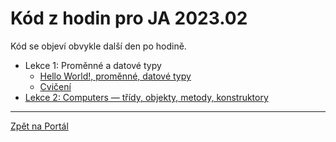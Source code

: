 # Kód z hodin pro JA 2023.02

Kód se objeví obvykle další den po hodině.

- Lekce 1: Proměnné a datové typy
	- [Hello World!, proměnné, datové typy](lekce01/hello-world)
	- [Cvičení](lekce01/invoice/)
- [Lekce 2: Computers &mdash; třídy, objekty, metody, konstruktory](lekce02/computers/)
<!--
- [Lekce 3](lekce03/)
	- [DÚ: lekce 3](du-lekce-03-main/)
- [Lekce 5: Výjimky, čtení ze souboru](lekce05/)
- [Konzultace 5: Zpracování chyb, které nepřeruší načítání souboru](lekce05_konzultace/)
- Lekce 6:
	- [Lekce 6: Zápis do souboru](lekce06-zapis-do-souboru/)
	- [Lekce 6: Kolekce](lekce06-kolekce/)
	- [Konzultace](konzultace06/)
- [Lekce 7: OOP a souhrnný příklad](lekce07-oop/)
	- [Konzultace](konzultace_01/)
-->

---

[Zpět na Portál](https://learn.engeto.com/cs/)